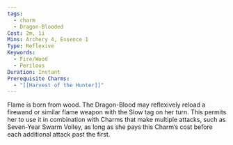 ```yaml
---
tags:
  - charm
  - Dragon-Blooded
Cost: 2m, 1i
Mins: Archery 4, Essence 1
Type: Reflexive
Keywords:
  - Fire/Wood
  - Perilous
Duration: Instant
Prerequisite Charms:
  - "[[Harvest of the Hunter]]"
---
```

Flame is born from wood. The Dragon-Blood may reflexively reload a firewand or similar flame weapon with the Slow tag on her turn. This permits her to use it in combination with Charms that make multiple attacks, such as Seven-Year Swarm Volley, as long as she pays this Charm’s cost before each additional attack past the first.